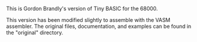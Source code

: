 This is Gordon Brandly's version of Tiny BASIC for the 68000.

This version has been modified slightly to assemble with the VASM
assembler. The original files, documentation, and examples can be
found in the "original" directory.
